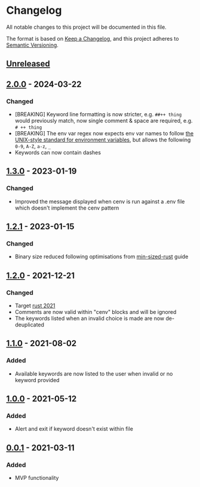 # Changelog
All notable changes to this project will be documented in this file.

The format is based on [Keep a Changelog](https://keepachangelog.com/en/1.0.0/),
and this project adheres to [Semantic Versioning](https://semver.org/spec/v2.0.0.html).

## [Unreleased]

## [2.0.0] - 2024-03-22
### Changed
- [BREAKING] Keyword line formatting is now stricter, e.g. `##++ thing` would previously match, now single comment & space are required, e.g. `# ++ thing`
- [BREAKING] The env var regex now expects env var names to follow [the UNIX-style standard for environment variables](https://pubs.opengroup.org/onlinepubs/7908799/xbd/envvar.html#:~:text=Environment%20variable%20names%20used%20by,the%20presence%20of%20such%20names.), but allows the following `0-9`, `A-Z`, `a-z`, `_`
- Keywords can now contain dashes

## [1.3.0] - 2023-01-19
### Changed
- Improved the message displayed when cenv is run against a .env file which doesn't implement the cenv pattern

## [1.2.1] - 2023-01-15
### Changed
- Binary size reduced following optimisations from [min-sized-rust](https://github.com/johnthagen/min-sized-rust) guide

## [1.2.0] - 2021-12-21
### Changed
- Target [rust 2021](https://blog.rust-lang.org/2021/10/21/Rust-1.56.0.html#rust-2021)
- Comments are now valid within "cenv" blocks and will be ignored
- The keywords listed when an invalid choice is made are now de-deuplicated

## [1.1.0] - 2021-08-02
### Added
- Available keywords are now listed to the user when invalid or no keyword provided

## [1.0.0] - 2021-05-12
### Added
- Alert and exit if keyword doesn't exist within file

## [0.0.1] - 2021-03-11
### Added
- MVP functionality

[Unreleased]: https://github.com/JonShort/cenv/compare/v2.0.0...HEAD
[2.0.0]: https://github.com/JonShort/cenv/compare/v1.3.0...v2.0.0
[1.3.0]: https://github.com/JonShort/cenv/compare/v1.2.1...v1.3.0
[1.2.1]: https://github.com/JonShort/cenv/compare/v1.2.0...v1.2.1
[1.2.0]: https://github.com/JonShort/cenv/compare/v1.1.0...v1.2.0
[1.1.0]: https://github.com/JonShort/cenv/compare/v1.0.0...v1.1.0
[1.0.0]: https://github.com/JonShort/cenv/compare/v0.0.1...v1.0.0
[0.0.1]: https://github.com/jonshort/cenv/releases/tag/v0.0.1
